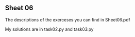 ## Sheet 06

The descriptions of the exerceses you can find in Sheet06.pdf

My solutions are in task02.py and task03.py
